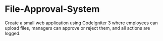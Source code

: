# File-Approval-System
Create a small web application using CodeIgniter 3 where employees can upload files, managers can approve or reject them, and all actions are logged.
